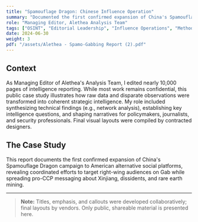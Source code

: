 ```yaml
---
title: "Spamouflage Dragon: Chinese Influence Operation"
summary: "Documented the first confirmed expansion of China's Spamouflage Dragon campaign to American alternative social platforms, targeting right-wing audiences on Gab."
role: "Managing Editor, Alethea Analysis Team"
tags: ["OSINT", "Editorial Leadership", "Influence Operations", "Methodology"]
date: 2024-06-30
weight: 3
pdf: "/assets/Alethea - Spamo-Gabbing Report (2).pdf"
---
```


## Context

As Managing Editor of Alethea's Analysis Team, I edited nearly 10,000 pages of intelligence reporting. While most work remains confidential, this public case study illustrates how raw data and disparate observations were transformed into coherent strategic intelligence. My role included synthesizing technical findings (e.g., network analysis), establishing key intelligence questions, and shaping narratives for policymakers, journalists, and security professionals. Final visual layouts were compiled by contracted designers.

## The Case Study

This report documents the first confirmed expansion of China's Spamouflage Dragon campaign to American alternative social platforms, revealing coordinated efforts to target right-wing audiences on Gab while spreading pro-CCP messaging about Xinjiang, dissidents, and rare earth mining.

---

> **Note:** Titles, emphasis, and callouts were developed collaboratively; final layouts by vendors. Only public, shareable material is presented here.
